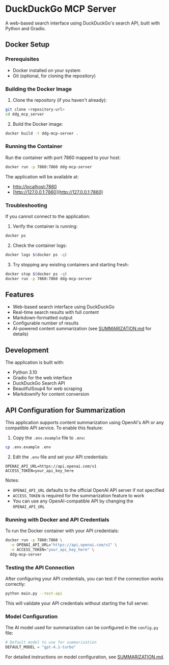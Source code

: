 # DuckDuckGo MCP Server

A web-based search interface using DuckDuckGo's search API, built with Python and Gradio.

## Docker Setup

### Prerequisites

- Docker installed on your system
- Git (optional, for cloning the repository)

### Building the Docker Image

1. Clone the repository (if you haven't already):

```bash
git clone <repository-url>
cd ddg_mcp_server
```

2. Build the Docker image:

```bash
docker build -t ddg-mcp-server .
```

### Running the Container

Run the container with port 7860 mapped to your host:

```bash
docker run -p 7860:7860 ddg-mcp-server
```

The application will be available at:

- [http://localhost:7860](http://localhost:7860)
- [http://127.0.0.1:7860](http://127.0.0.1:7860)

### Troubleshooting

If you cannot connect to the application:

1. Verify the container is running:

```bash
docker ps
```

2. Check the container logs:

```bash
docker logs $(docker ps -q)
```

3. Try stopping any existing containers and starting fresh:

```bash
docker stop $(docker ps -q)
docker run -p 7860:7860 ddg-mcp-server
```

## Features

- Web-based search interface using DuckDuckGo
- Real-time search results with full content
- Markdown-formatted output
- Configurable number of results
- AI-powered content summarization (see [SUMMARIZATION.md](SUMMARIZATION.md) for details)

## Development

The application is built with:

- Python 3.10
- Gradio for the web interface
- DuckDuckGo Search API
- BeautifulSoup4 for web scraping
- Markdownify for content conversion

## API Configuration for Summarization

This application supports content summarization using OpenAI's API or any compatible API service. To enable this feature:

1. Copy the `.env.example` file to `.env`:

```bash
cp .env.example .env
```

2. Edit the `.env` file and set your API credentials:

```
OPENAI_API_URL=https://api.openai.com/v1
ACCESS_TOKEN=your_api_key_here
```

Notes:
- `OPENAI_API_URL` defaults to the official OpenAI API server if not specified
- `ACCESS_TOKEN` is required for the summarization feature to work
- You can use any OpenAI-compatible API by changing the `OPENAI_API_URL`

### Running with Docker and API Credentials

To run the Docker container with your API credentials:

```bash
docker run -p 7860:7860 \
  -e OPENAI_API_URL="https://api.openai.com/v1" \
  -e ACCESS_TOKEN="your_api_key_here" \
  ddg-mcp-server
```

### Testing the API Connection

After configuring your API credentials, you can test if the connection works correctly:

```bash
python main.py --test-api
```

This will validate your API credentials without starting the full server.

### Model Configuration

The AI model used for summarization can be configured in the `config.py` file:

```python
# Default model to use for summarization
DEFAULT_MODEL = "gpt-4.1-turbo"
```

For detailed instructions on model configuration, see [SUMMARIZATION.md](SUMMARIZATION.md).
